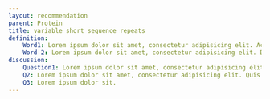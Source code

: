 ```yaml
---
layout: recommendation
parent: Protein
title: variable short sequence repeats
definition: 
    Word1: Lorem ipsum dolor sit amet, consectetur adipisicing elit. Accusamus, ipsum.
    Word 2: Lorem ipsum dolor sit amet, consectetur adipisicing elit. Distinctio optio ipsum sunt voluptate! Nihil tempora quo, quas, facere vero culpa amet aliquid soluta accusantium eum ut dignissimos dolor ullam. Inventore.
discussion:
    Question1: Lorem ipsum dolor sit amet, consectetur adipisicing elit. Cum, ipsam.
    Q2: Lorem ipsum dolor sit amet, consectetur adipisicing elit. Quis animi soluta repellendus, dolores tempora sequi. Laboriosam nesciunt tempore, voluptatibus obcaecati ex.
    Q3: Lorem ipsum dolor sit.
---
```




